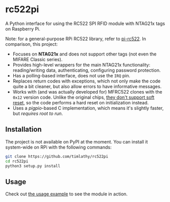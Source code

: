 # rc522pi

A Python interface for using the RC522 SPI RFID module with NTAG21x tags on Raspberry Pi.

Note: for a general-purpose RPi RC522 library, refer to [pi-rc522](https://github.com/ondryaso/pi-rc522). In comparison, this project:

* Focuses on **NTAG21x** and does not support other tags (not even the MIFARE Classic series).
* Provides high-level wrappers for the main NTAG21x functionality: reading/writing data, authenticating, configuring password protection.
* Has a polling-based interface, does not use the `IRQ` pin.
* Replaces return codes with exceptions, which not only make the code quite a bit cleaner, but also allow errors to have informative messages.
* Works with (and was actually developed for) MFRC522 clones with the `0x12` version code. Unlike the original chips, [they don't support soft reset](https://github.com/miguelbalboa/rfid/wiki/Chinese_RFID-RC522), so the code performs a hard reset on initialization instead.
* Uses a _pigpio_-based C implementation, which means it's slightly faster, but _requires root to run_.

## Installation

The project is not available on PyPI at the moment. You can install it system-wide on RPi with the following commands:

```sh
git clone https://github.com/timlathy/rc522pi
cd rc522pi
python3 setup.py install
```

## Usage

Check out [the usage example](examples/usage.py) to see the module in action.
